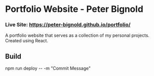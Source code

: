 # Portfolio Website - Peter Bignold
### Live Site: https://peter-bignold.github.io/portfolio/
A portfolio website that serves as a collection of my personal projects. Created using React.

## Build ##
npm run deploy -- -m "Commit Message"
